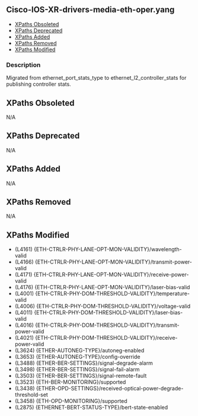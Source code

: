 ## Cisco-IOS-XR-drivers-media-eth-oper.yang

- [XPaths Obsoleted](#xpaths-obsoleted)
- [XPaths Deprecated](#xpaths-deprecated)
- [XPaths Added](#xpaths-added)
- [XPaths Removed](#xpaths-removed)
- [XPaths Modified](#xpaths-modified)

### Description

Migrated from ethernet_port_stats_type to ethernet_l2_controller_stats for publishing controller stats.

## XPaths Obsoleted

N/A

## XPaths Deprecated

N/A

## XPaths Added

N/A

## XPaths Removed

N/A

## XPaths Modified

- (L4161)	{ETH-CTRLR-PHY-LANE-OPT-MON-VALIDITY}/wavelength-valid
- (L4166)	{ETH-CTRLR-PHY-LANE-OPT-MON-VALIDITY}/transmit-power-valid
- (L4171)	{ETH-CTRLR-PHY-LANE-OPT-MON-VALIDITY}/receive-power-valid
- (L4176)	{ETH-CTRLR-PHY-LANE-OPT-MON-VALIDITY}/laser-bias-valid
- (L4001)	{ETH-CTRLR-PHY-DOM-THRESHOLD-VALIDITY}/temperature-valid
- (L4006)	{ETH-CTRLR-PHY-DOM-THRESHOLD-VALIDITY}/voltage-valid
- (L4011)	{ETH-CTRLR-PHY-DOM-THRESHOLD-VALIDITY}/laser-bias-valid
- (L4016)	{ETH-CTRLR-PHY-DOM-THRESHOLD-VALIDITY}/transmit-power-valid
- (L4021)	{ETH-CTRLR-PHY-DOM-THRESHOLD-VALIDITY}/receive-power-valid
- (L3624)	{ETHER-AUTONEG-TYPE}/autoneg-enabled
- (L3653)	{ETHER-AUTONEG-TYPE}/config-override
- (L3488)	{ETHER-BER-SETTINGS}/signal-degrade-alarm
- (L3498)	{ETHER-BER-SETTINGS}/signal-fail-alarm
- (L3503)	{ETHER-BER-SETTINGS}/signal-remote-fault
- (L3523)	{ETH-BER-MONITORING}/supported
- (L3438)	{ETHER-OPD-SETTINGS}/received-optical-power-degrade-threshold-set
- (L3458)	{ETH-OPD-MONITORING}/supported
- (L2875)	{ETHERNET-BERT-STATUS-TYPE}/bert-state-enabled


